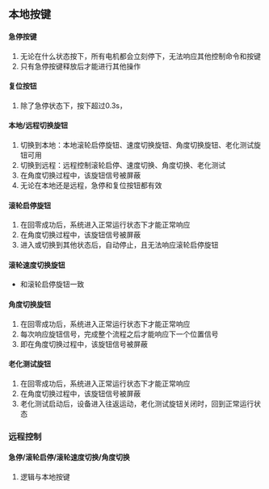 ## 本地按键
#### 急停按键
1. 无论在什么状态按下，所有电机都会立刻停下，无法响应其他控制命令和按键
2. 只有急停按键释放后才能进行其他操作
#### 复位按钮
1. 除了急停状态下，按下超过0.3s，
#### 本地/远程切换旋钮
1. 切换到本地：本地滚轮启停旋钮、速度切换旋钮、角度切换旋钮、老化测试旋钮可用
2. 切换到远程：远程控制滚轮启停、速度切换、角度切换、老化测试
3. 在角度切换过程中，该旋钮信号被屏蔽
4. 无论在本地还是远程，急停和复位按钮都有效
#### 滚轮启停旋钮
1. 在回零成功后，系统进入正常运行状态下才能正常响应
2. 在角度切换过程中，该旋钮信号被屏蔽
3. 进入或切换到其他状态后，自动停止，且无法响应滚轮启停旋钮
#### 滚轮速度切换旋钮
- 和滚轮启停旋钮一致
#### 角度切换旋钮
1. 在回零成功后，系统进入正常运行状态下才能正常响应
2. 每次响应旋钮信号，完成整个流程之后才能响应下一个位置信号
3. 即在角度切换过程中，该旋钮信号被屏蔽
#### 老化测试旋钮
1. 在回零成功后，系统进入正常运行状态下才能正常响应
2. 在角度切换过程中，该旋钮信号被屏蔽
3. 老化测试启动后，设备进入往返运动，老化测试旋钮关闭时，回到正常运行状态
### 远程控制
#### 急停/滚轮启停/滚轮速度切换/角度切换
1. 逻辑与本地按键